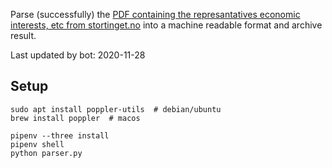Parse (successfully) the [PDF containing the represantatives economic interests, etc from stortinget.no](https://www.stortinget.no/no/Stortinget-og-demokratiet/Representantene/Okonomiske-interesser/) into a machine readable format and archive result.

Last updated by bot: 2020-11-28

## Setup
    sudo apt install poppler-utils  # debian/ubuntu
    brew install poppler  # macos

    pipenv --three install
    pipenv shell
    python parser.py
